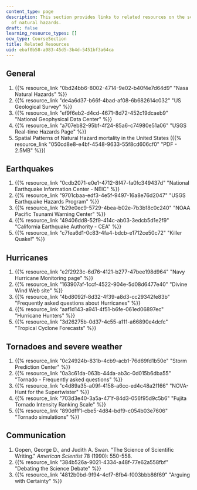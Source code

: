 ```yaml
---
content_type: page
description: This section provides links to related resources on the science and policy
  of natural hazards.
draft: false
learning_resource_types: []
ocw_type: CourseSection
title: Related Resources
uid: ebaf0b58-a983-45d5-3b4d-5451bf3a64ca
---
```

## General

1. {{% resource_link "0bd24bb6-8002-4714-9e02-b40f4e7d64d9" "Nasa Natural Hazards" %}}
2. {{% resource_link "de4a6d37-b66f-4bad-af08-6b682614c032" "US Geological Survey" %}}
3. {{% resource_link "ef9f6eb2-d4cd-4671-8d72-452c19dcaeb9" "National Geophysical Data Center" %}}
4. {{% resource_link "a707eb82-95bf-4f24-85a6-c74980e51a06" "USGS Real-time Hazards Page" %}}
5. Spatial Patterns of Natural Hazard mortality in the United States ({{% resource_link "050cd8e8-e4bf-4548-9633-55f8cd606cf0" "PDF - 2.5MB" %}})

## Earthquakes

1. {{% resource_link "0cdb2071-e0e1-4712-8f47-fa0fc349437d" "National Earthquake Information Center - NEIC" %}}
2. {{% resource_link "9701cbaa-edf3-4e5f-9497-16a8e76d2047" "USGS Earthquake Hazards Program" %}}
3. {{% resource_link "b29e0ec9-5729-4bea-b02e-7b3b18c0c240" "NOAA Pacific Tsunami Warning Center" %}}
4. {{% resource_link "49406dd8-52f9-414c-ab03-3edcb5d1e2f9" "California Earthquake Authority - CEA" %}}
5. {{% resource_link "c7fea6d1-0c83-4fa4-bdcb-e1712ce50c72" "Killer Quake!" %}}

## Hurricanes

1. {{% resource_link "e2f2923c-6d76-4121-b277-47bee198d964" "Navy Hurricane Monitoring page" %}}
2. {{% resource_link "163907af-1ccf-4522-904e-5d08d6477e40" "Divine Wind Web site" %}}
3. {{% resource_link "4bd8092f-8d32-4f39-a8d3-cc29342fe83b" "Frequently asked questions about Hurricanes" %}}
4. {{% resource_link "aaf1d143-a941-4f51-b6fe-061ed06897ec" "Hurricane Hunters" %}}
5. {{% resource_link "3d26275b-0d37-4c55-a111-a66890e4dcfc" "Tropical Cyclone Forecasts" %}}

## Tornadoes and severe weather

1. {{% resource_link "0c24924b-831b-4cb9-acb1-76d69fd1b50e" "Storm Prediction Center" %}}
2. {{% resource_link "0a3c61da-063b-44da-ab3c-0d015b6dba55" "Tornado - Frequently asked questions" %}}
3. {{% resource_link "c4d89a35-a09f-4158-a6cc-ed4c48a2f166" "NOVA-Hunt for the Supertwister" %}}
4. {{% resource_link "703d3e40-3a5a-471f-84d3-056f95d9c5b6" "Fujita Tornado Intensity Ranking Scale" %}}
5. {{% resource_link "890dfff1-cbe5-4d84-bdf9-c054b03e7606" "Tornado simulations" %}}

## Communication

1. Gopen, George D., and Judith A. Swan. "The Science of Scientific Writing." *American Scientist* 78 (1990): 550-558.
2. {{% resource_link "384b526a-9021-4334-a48f-77e62a558fbf" "Debating the Science Debate" %}}
3. {{% resource_link "4812b0bd-9f94-4cf7-8fb4-f003bbb86f69" "Arguing with Certainty" %}}